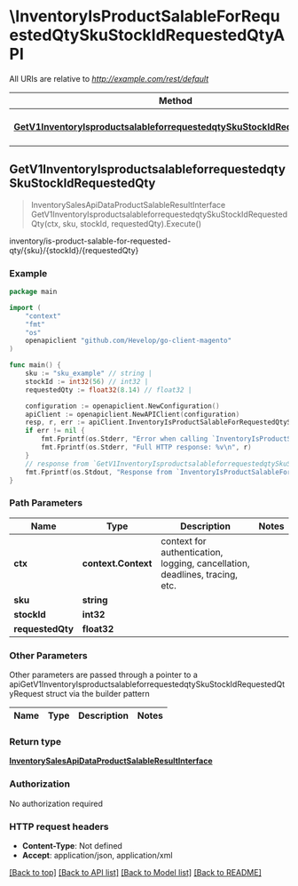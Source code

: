 # \InventoryIsProductSalableForRequestedQtySkuStockIdRequestedQtyAPI

All URIs are relative to *http://example.com/rest/default*

Method | HTTP request | Description
------------- | ------------- | -------------
[**GetV1InventoryIsproductsalableforrequestedqtySkuStockIdRequestedQty**](InventoryIsProductSalableForRequestedQtySkuStockIdRequestedQtyAPI.md#GetV1InventoryIsproductsalableforrequestedqtySkuStockIdRequestedQty) | **Get** /V1/inventory/is-product-salable-for-requested-qty/{sku}/{stockId}/{requestedQty} | inventory/is-product-salable-for-requested-qty/{sku}/{stockId}/{requestedQty}



## GetV1InventoryIsproductsalableforrequestedqtySkuStockIdRequestedQty

> InventorySalesApiDataProductSalableResultInterface GetV1InventoryIsproductsalableforrequestedqtySkuStockIdRequestedQty(ctx, sku, stockId, requestedQty).Execute()

inventory/is-product-salable-for-requested-qty/{sku}/{stockId}/{requestedQty}



### Example

```go
package main

import (
	"context"
	"fmt"
	"os"
	openapiclient "github.com/Hevelop/go-client-magento"
)

func main() {
	sku := "sku_example" // string | 
	stockId := int32(56) // int32 | 
	requestedQty := float32(8.14) // float32 | 

	configuration := openapiclient.NewConfiguration()
	apiClient := openapiclient.NewAPIClient(configuration)
	resp, r, err := apiClient.InventoryIsProductSalableForRequestedQtySkuStockIdRequestedQtyAPI.GetV1InventoryIsproductsalableforrequestedqtySkuStockIdRequestedQty(context.Background(), sku, stockId, requestedQty).Execute()
	if err != nil {
		fmt.Fprintf(os.Stderr, "Error when calling `InventoryIsProductSalableForRequestedQtySkuStockIdRequestedQtyAPI.GetV1InventoryIsproductsalableforrequestedqtySkuStockIdRequestedQty``: %v\n", err)
		fmt.Fprintf(os.Stderr, "Full HTTP response: %v\n", r)
	}
	// response from `GetV1InventoryIsproductsalableforrequestedqtySkuStockIdRequestedQty`: InventorySalesApiDataProductSalableResultInterface
	fmt.Fprintf(os.Stdout, "Response from `InventoryIsProductSalableForRequestedQtySkuStockIdRequestedQtyAPI.GetV1InventoryIsproductsalableforrequestedqtySkuStockIdRequestedQty`: %v\n", resp)
}
```

### Path Parameters


Name | Type | Description  | Notes
------------- | ------------- | ------------- | -------------
**ctx** | **context.Context** | context for authentication, logging, cancellation, deadlines, tracing, etc.
**sku** | **string** |  | 
**stockId** | **int32** |  | 
**requestedQty** | **float32** |  | 

### Other Parameters

Other parameters are passed through a pointer to a apiGetV1InventoryIsproductsalableforrequestedqtySkuStockIdRequestedQtyRequest struct via the builder pattern


Name | Type | Description  | Notes
------------- | ------------- | ------------- | -------------




### Return type

[**InventorySalesApiDataProductSalableResultInterface**](InventorySalesApiDataProductSalableResultInterface.md)

### Authorization

No authorization required

### HTTP request headers

- **Content-Type**: Not defined
- **Accept**: application/json, application/xml

[[Back to top]](#) [[Back to API list]](../README.md#documentation-for-api-endpoints)
[[Back to Model list]](../README.md#documentation-for-models)
[[Back to README]](../README.md)


